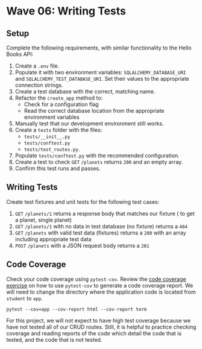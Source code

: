 # Wave 06: Writing Tests

## Setup

Complete the following requirements, with similar functionality to the Hello Books API:

1. Create a `.env` file.
1. Populate it with two environment variables: `SQLALCHEMY_DATABASE_URI` and `SQLALCHEMY_TEST_DATABASE_URI`. Set their values to the appropriate connection strings.
1. Create a test database with the correct, matching name.
1. Refactor the `create_app` method to:
   - Check for a configuration flag
   - Read the correct database location from the appropriate environment variables
1. Manually test that our development environment still works.
1. Create a `tests` folder with the files:
   - `tests/__init__.py`
   - `tests/conftest.py`
   - `tests/test_routes.py`.
1. Populate `tests/conftest.py` with the recommended configuration.
1. Create a test to check `GET` `/planets` returns `200` and an empty array.
1. Confirm this test runs and passes.

## Writing Tests

Create test fixtures and unit tests for the following test cases:

1. `GET` `/planets/1` returns a response body that matches our fixture ( to get a planet, single planet)
1. `GET` `/planets/1` with no data in test database (no fixture) returns a `404`
1. `GET` `/planets` with valid test data (fixtures) returns a `200` with an array including appropriate test data
1. `POST` `/planets` with a JSON request body returns a `201`

## Code Coverage

Check your code coverage using `pytest-cov`. Review the [code coverage exercise](https://github.com/adaGold/code-coverage-exercise) on how to use `pytest-cov` to generate a code coverage report. We will need to change the directory where the application code is located from `student` to `app`.

`pytest --cov=app --cov-report html --cov-report term`

For this project, we will not expect to have high test coverage because we have not tested all of our CRUD routes. Still, it is helpful to practice checking coverage and reading reports of the code which detail the code that is tested, and the code that is not tested.
